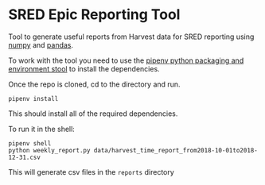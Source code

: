 # SRED Epic Reporting Tool

Tool to generate useful reports from Harvest data for SRED reporting using [numpy](http://www.numpy.org/) and [pandas](https://pandas.pydata.org/).

To work with the tool you need to use the [pipenv python packaging and environment stool](https://pipenv.readthedocs.io/en/latest/) to install the dependencies.

Once the repo is cloned, cd to the directory and run.

```
pipenv install
```

This should install all of the required dependencies.

To run it in the shell:

```
pipenv shell
python weekly_report.py data/harvest_time_report_from2018-10-01to2018-12-31.csv
```
This will generate csv files in the `reports` directory
